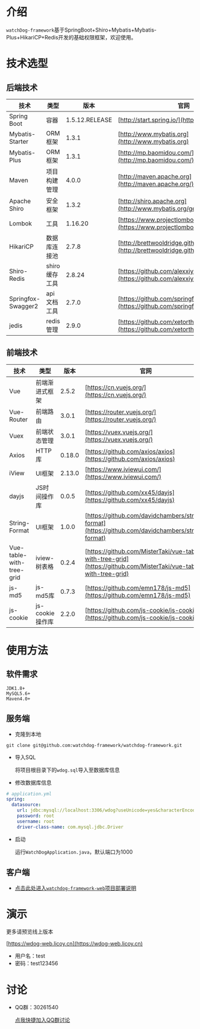 # 介绍
`watchDog-framework`基于SpringBoot+Shiro+Mybatis+Mybatis-Plus+HikariCP+Redis开发的基础权限框架，欢迎使用。
# 技术选型
## 后端技术
技术 | 类型 | 版本 | 官网
----|------|----|----
Spring Boot | 容器 | 1.5.12.RELEASE | [http://start.spring.io/](http://start.spring.io/)
Mybatis-Starter | ORM框架 | 1.3.1 |  [http://www.mybatis.org](http://www.mybatis.org)
Mybatis-Plus | ORM框架 | 1.3.1 |  [http://mp.baomidou.com/](http://mp.baomidou.com/)
Maven | 项目构建管理 | 4.0.0 |  [http://maven.apache.org](http://maven.apache.org/)
Apache Shiro | 安全框架 | 1.3.2 |  [http://shiro.apache.org](http://www.mybatis.org/generator/index.html)
Lombok | 工具 | 1.16.20 |  [https://www.projectlombok.org/](https://www.projectlombok.org/)
HikariCP | 数据库连接池 | 2.7.8 |  [http://brettwooldridge.github.io/HikariCP/](http://brettwooldridge.github.io/HikariCP/)
Shiro-Redis | shiro缓存工具 | 2.8.24 | [https://github.com/alexxiyang/shiro-redis](https://github.com/alexxiyang/shiro-redis)
Springfox-Swagger2 | api文档工具 | 2.7.0 | [https://github.com/springfox/springfox](https://github.com/springfox/springfox)
jedis | redis管理 | 2.9.0 | [https://github.com/xetorthio/jedis](https://github.com/xetorthio/jedis)
## 前端技术
技术 | 类型 | 版本 | 官网
----|------|----|----
Vue | 前端渐进式框架 | 2.5.2 | [https://cn.vuejs.org/](https://cn.vuejs.org/)
Vue-Router | 前端路由 | 3.0.1 | [https://router.vuejs.org/](https://router.vuejs.org/)
Vuex | 前端状态管理 | 3.0.1 | [https://vuex.vuejs.org/](https://vuex.vuejs.org/)
Axios | HTTP库 | 0.18.0 | [https://github.com/axios/axios](https://github.com/axios/axios)
iView | UI框架 | 2.13.0 | [https://www.iviewui.com/](https://www.iviewui.com/)
dayjs | JS时间操作库 | 0.0.5 | [https://github.com/xx45/dayjs](https://github.com/xx45/dayjs)
String-Format | UI框架 | 1.0.0 | [https://github.com/davidchambers/string-format](https://github.com/davidchambers/string-format)
Vue-table-with-tree-grid | iview-树表格 | 0.2.4 | [https://github.com/MisterTaki/vue-table-with-tree-grid](https://github.com/MisterTaki/vue-table-with-tree-grid)
js-md5 | js-md5库 | 0.7.3 | [https://github.com/emn178/js-md5](https://github.com/emn178/js-md5)
js-cookie | js-cookie操作库 | 2.2.0 | [https://github.com/js-cookie/js-cookie](https://github.com/js-cookie/js-cookie)

# 使用方法
## 软件需求
    JDK1.8+
    MySQL5.6+
    Maven4.0+
## 服务端
- 克隆到本地
```git
git clone git@github.com:watchdog-framework/watchdog-framework.git
```
- 导入SQL

    将项目根目录下的`wdog.sql`导入至数据库信息
- 修改数据库信息
```yml
# application.yml
spring:
  datasource:
    url: jdbc:mysql://localhost:3306/wdog?useUnicode=yes&characterEncoding=UTF8
    password: root
    username: root
    driver-class-name: com.mysql.jdbc.Driver
```
- 启动
    
    运行`WatchDogApplication.java`，默认端口为1000
    
 ## 客户端

- [点击此处进入`watchdog-framework-web`项目部署说明](https://github.com/watchdog-framework/watchdog-framework-web)

# 演示
  
更多请预览线上版本

[https://wdog-web.licoy.cn](https://wdog-web.licoy.cn)

- 用户名：test
- 密码：test123456
   
   
# 讨论

 - QQ群：30261540 
 
    [点我快捷加入QQ群讨论](https://shang.qq.com/wpa/qunwpa?idkey=c3541f1d0dbe443456228e3aebf23f6795b614a94d5df6a32f0b2b1c759bb99b)
    